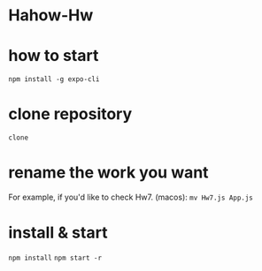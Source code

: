 # Hahow-Hw

# how to start
`npm install -g expo-cli`

# clone repository
`clone `

# rename the work you want

For example, if you'd like to check Hw7.
(macos):
`mv Hw7.js App.js`

# install & start

`npm install`
`npm start -r`
